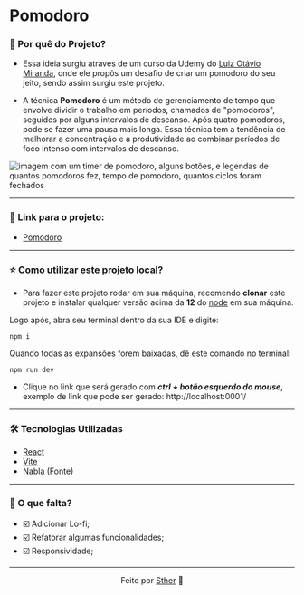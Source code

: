 # Pomodoro

### 📍 Por quê do Projeto?

- Essa ideia surgiu atraves de um curso da Udemy do [Luiz Otávio Miranda](https://www.udemy.com/user/luiz-otavio-miranda/), onde ele propôs um desafio de criar um pomodoro do seu jeito, sendo assim surgiu este projeto.

- A técnica **Pomodoro** é um método de gerenciamento de tempo que envolve dividir o trabalho em períodos, chamados de "pomodoros", seguidos por alguns intervalos de descanso. Após quatro pomodoros, pode se fazer uma pausa mais longa. Essa técnica tem a tendência de melhorar a concentração e a produtividade ao combinar períodos de foco intenso com intervalos de descanso.

![imagem com um timer de pomodoro, alguns botões, e legendas de quantos pomodoros fez, tempo de pomodoro, quantos ciclos foram fechados](https://i.imgur.com/Qf4ato2.png)

---
### 🔗 Link para o projeto: 
- [Pomodoro](https://pomodoro-five-zeta.vercel.app)


---

### ⭐ Como utilizar este projeto local?

-  Para fazer este projeto rodar em sua máquina, recomendo **clonar** este projeto e instalar qualquer versão acima da **12** do [node](https://nodejs.org/en/download) em sua máquina.

Logo após, abra seu terminal dentro da sua IDE e digite:

``npm i ``

Quando todas as expansões forem baixadas, dê este comando no terminal:

``npm run dev``

 - Clique no link que será gerado com **_ctrl + botão esquerdo do mouse_**, exemplo de link que pode ser gerado: http://localhost:0001/


---

### 🛠 Tecnologias Utilizadas

- [React](https://react.dev)
- [Vite](https://vitejs.dev)
- [Nabla (Fonte)](https://nabla.typearture.com)

--- 

### 📄 O que falta?
- ☑️ Adicionar Lo-fi;
- ☑️ Refatorar algumas funcionalidades;
- ☑️ Responsividade;

--- 
<div align="center">Feito por <a href="https://www.linkedin.com/in/sthefany-sther/" target="_blank">Sther</a> 🤍</div>